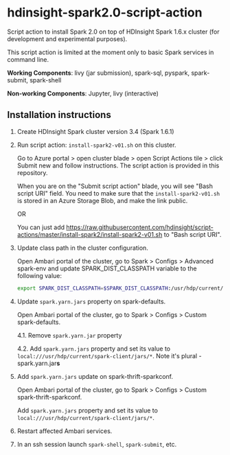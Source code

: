 # hdinsight-spark2.0-script-action
Script action to install Spark 2.0 on top of HDInsight Spark 1.6.x cluster (for development and experimental purposes).

This script action is limited at the moment only to basic Spark services in command line. 

**Working Components**: livy (jar submission), spark-sql, pyspark, spark-submit, spark-shell 

**Non-working Components**: Jupyter, livy (interactive)

## Installation instructions

1. Create HDInsight Spark cluster version 3.4 (Spark 1.6.1)
2. Run script action: `install-spark2-v01.sh` on this cluster. 

    Go to Azure portal > open cluster blade > open Script Actions tile > click Submit new and follow instructions. The script action is provided in this repository.
    
    When you are on the "Submit script action" blade, you will see "Bash script URI" field. You need to make sure that the `install-spark2-v01.sh` is stored in an Azure Storage Blob, and make the link public.
    
    OR
    
    You can just add https://raw.githubusercontent.com/hdinsight/script-actions/master/install-spark2/install-spark2-v01.sh to "Bash script URI".
    
3. Update class path in the cluster configuration. 

    Open Ambari portal of the cluster, go to Spark > Configs > Advanced spark-env and update SPARK_DIST_CLASSPATH variable to the following value:

	```bash
    export SPARK_DIST_CLASSPATH=$SPARK_DIST_CLASSPATH:/usr/hdp/current/spark-historyserver/conf/:/usr/hdp/current/spark-client/jars/datanucleus-api-jdo-3.2.6.jar:/usr/hdp/current/spark-client/jars/datanucleus-rdbms-3.2.9.jar:/usr/hdp/current/spark-client/jars/datanucleus-core-3.2.10.jar:/etc/hadoop/conf/:/usr/lib/hdinsight-datalake/*:/usr/hdp/current/hadoop-client/hadoop-azure.jar:/usr/hdp/current/hadoop-client/lib/azure-storage-2.2.0.jar:/usr/lib/hdinsight-logging/mdsdclient-1.0.jar:/usr/lib/hdinsight-logging/microsoft-log4j-etwappender-1.0.jar:/usr/lib/hdinsight-logging/json-simple-1.1.jar:/usr/hdp/current/hadoop/client/slf4j-log4j12.jar:/usr/hdp/current/hadoop/client/slf4j-api.jar:/usr/hdp/current/hadoop/hadoop-common.jar:/usr/hdp/current/hadoop/hadoop-azure.jar:/usr/hdp/current/hadoop/client/log4j.jar:/usr/hdp/current/hadoop/client/commons-configuration-1.6.jar:/usr/hdp/current/hadoop/lib/*:/usr/hdp/current/hadoop/client/*:/usr/hdp/current/spark-client/conf/:/usr/hdp/current/hadoop-yarn/hadoop-yarn-server-web-proxy.jar:/usr/hdp/current/spark-client/jars/spark-yarn_2.11-2.0.0.jar:/usr/hdp/current/spark-client/jars/*:
	```

4. Update `spark.yarn.jars` property on spark-defaults. 

    Open Ambari portal of the cluster, go to Spark > Configs > Custom spark-defaults.
	
	4.1. Remove `spark.yarn.jar` property
	
	4.2. Add `spark.yarn.jars` property and set its value to `local:///usr/hdp/current/spark-client/jars/*`. Note it's plural - spark.yarn.jar**s**
    
5. Add `spark.yarn.jars` update on spark-thrift-sparkconf. 

    Open Ambari portal of the cluster, go to Spark > Configs > Custom spark-thrift-sparkconf.
	
    Add `spark.yarn.jars` property and set its value to `local:///usr/hdp/current/spark-client/jars/*`. 

6. Restart affected Ambari services.
    
7. In an ssh session launch `spark-shell`, `spark-submit`, etc.
